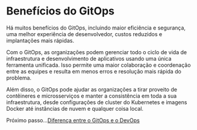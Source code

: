# Benefícios do GitOps

Há muitos benefícios do GitOps, incluindo maior eficiência e segurança, uma melhor experiência de desenvolvedor, custos reduzidos e implantações mais rápidas.

Com o GitOps, as organizações podem gerenciar todo o ciclo de vida de infraestrutura e desenvolvimento de aplicativos usando uma única ferramenta unificada. Isso permite uma maior colaboração e coordenação entre as equipes e resulta em menos erros e resolução mais rápida do problema.

Além disso, o GitOps pode ajudar as organizações a tirar proveito de contêineres e microsserviços e manter a consistência em toda a sua infraestrutura, desde configurações de cluster do Kubernetes e imagens Docker até instâncias de nuvem e qualquer coisa local.

Próximo passo...[Diferença entre o GitOps e o DevOps](./diferenca.md)
